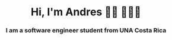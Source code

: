 
<h1 align="center > hi <img width="25%" src="https://creazilla-store.fra1.digitaloceanspaces.com/cliparts/79238/programing-clipart-md.png" ></h1>

<h1 align="center">Hi, I'm Andres 👋🏾 👩🏾‍💻 </h1>
<h3 align="center">I am a software engineer  student from  UNA Costa Rica</h3>
